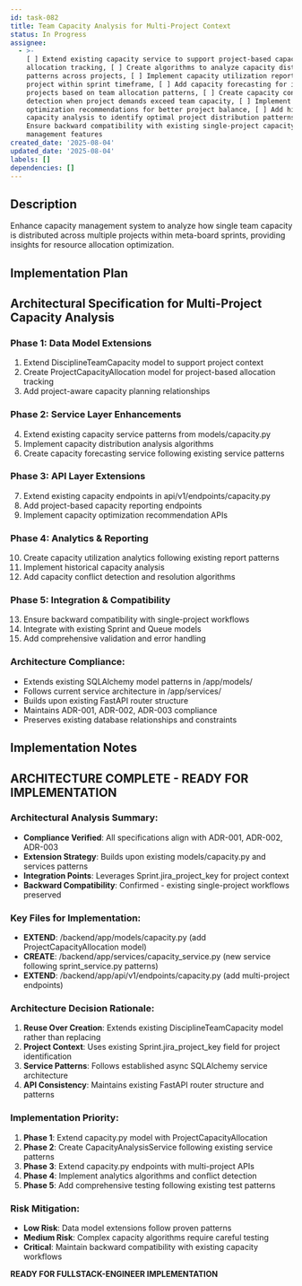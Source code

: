 ```yaml
---
id: task-082
title: Team Capacity Analysis for Multi-Project Context
status: In Progress
assignee:
  - >-
    [ ] Extend existing capacity service to support project-based capacity
    allocation tracking, [ ] Create algorithms to analyze capacity distribution
    patterns across projects, [ ] Implement capacity utilization reporting by
    project within sprint timeframe, [ ] Add capacity forecasting for individual
    projects based on team allocation patterns, [ ] Create capacity conflict
    detection when project demands exceed team capacity, [ ] Implement capacity
    optimization recommendations for better project balance, [ ] Add historical
    capacity analysis to identify optimal project distribution patterns, [ ]
    Ensure backward compatibility with existing single-project capacity
    management features
created_date: '2025-08-04'
updated_date: '2025-08-04'
labels: []
dependencies: []
---
```


## Description

Enhance capacity management system to analyze how single team capacity is distributed across multiple projects within meta-board sprints, providing insights for resource allocation optimization.

## Implementation Plan

## Architectural Specification for Multi-Project Capacity Analysis

### Phase 1: Data Model Extensions
1. Extend DisciplineTeamCapacity model to support project context
2. Create ProjectCapacityAllocation model for project-based allocation tracking
3. Add project-aware capacity planning relationships

### Phase 2: Service Layer Enhancements  
4. Extend existing capacity service patterns from models/capacity.py
5. Implement capacity distribution analysis algorithms
6. Create capacity forecasting service following existing service patterns

### Phase 3: API Layer Extensions
7. Extend existing capacity endpoints in api/v1/endpoints/capacity.py
8. Add project-based capacity reporting endpoints
9. Implement capacity optimization recommendation APIs

### Phase 4: Analytics & Reporting
10. Create capacity utilization analytics following existing report patterns
11. Implement historical capacity analysis
12. Add capacity conflict detection and resolution algorithms

### Phase 5: Integration & Compatibility
13. Ensure backward compatibility with single-project workflows
14. Integrate with existing Sprint and Queue models
15. Add comprehensive validation and error handling

### Architecture Compliance:
- Extends existing SQLAlchemy model patterns in /app/models/
- Follows current service architecture in /app/services/
- Builds upon existing FastAPI router structure
- Maintains ADR-001, ADR-002, ADR-003 compliance
- Preserves existing database relationships and constraints

## Implementation Notes

## ARCHITECTURE COMPLETE - READY FOR IMPLEMENTATION

### Architectural Analysis Summary:
- **Compliance Verified**: All specifications align with ADR-001, ADR-002, ADR-003
- **Extension Strategy**: Builds upon existing models/capacity.py and services patterns
- **Integration Points**: Leverages Sprint.jira_project_key for project context
- **Backward Compatibility**: Confirmed - existing single-project workflows preserved

### Key Files for Implementation:
- **EXTEND**: /backend/app/models/capacity.py (add ProjectCapacityAllocation model)
- **CREATE**: /backend/app/services/capacity_service.py (new service following sprint_service.py patterns)
- **EXTEND**: /backend/app/api/v1/endpoints/capacity.py (add multi-project endpoints)

### Architecture Decision Rationale:
1. **Reuse Over Creation**: Extends existing DisciplineTeamCapacity model rather than replacing
2. **Project Context**: Uses existing Sprint.jira_project_key field for project identification  
3. **Service Patterns**: Follows established async SQLAlchemy service architecture
4. **API Consistency**: Maintains existing FastAPI router structure and patterns

### Implementation Priority:
1. **Phase 1**: Extend capacity.py model with ProjectCapacityAllocation
2. **Phase 2**: Create CapacityAnalysisService following existing service patterns
3. **Phase 3**: Extend capacity.py endpoints with multi-project APIs
4. **Phase 4**: Implement analytics algorithms and conflict detection
5. **Phase 5**: Add comprehensive testing following existing test patterns

### Risk Mitigation:
- **Low Risk**: Data model extensions follow proven patterns
- **Medium Risk**: Complex capacity algorithms require careful testing
- **Critical**: Maintain backward compatibility with existing capacity workflows

**READY FOR FULLSTACK-ENGINEER IMPLEMENTATION**

